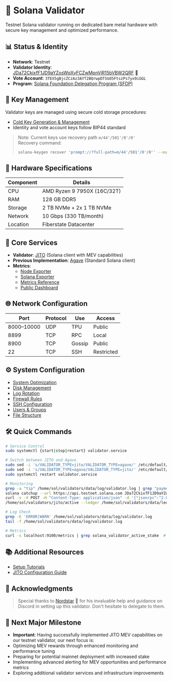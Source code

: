 # 🧬 Solana Validator

Testnet Solana validator running on dedicated bare metal hardware with secure key management and optimized performance.

## 📊 Status & Identity
- **Network**: Testnet
- **Validator Identity**: [JDa72CkixfF1JD9aYZosWqXyFCZwMpnVjR15bVBW2QRF](https://www.validators.app/validators/JDa72CkixfF1JD9aYZosWqXyFCZwMpnVjR15bVBW2QRF?locale=en&network=testnet) 🔗
- **Vote Account**: `3TEX5gBjcZCzAz3AYT2BQrwpDTSUd5FtszPs7yx9iGGL`
- **Program**: [Solana Foundation Delegation Program (SFDP)](https://solana.com/foundation/delegation-program)

## 🔑 Key Management
Validator keys are managed using secure cold storage procedures:
- [Cold Key Generation & Management](cold-key-management.md)
- Identity and vote account keys follow BIP44 standard

> Note: Current keys use recovery path `m/44'/501'/0'/0'`  
> Recovery command:  
> ```bash
> solana-keygen recover 'prompt://?full-path=m/44'/501'/0'/0'' --outfile keypair.json
> ```

## 🧱 Hardware Specifications
| Component | Details |
|-----------|---------|
| CPU | AMD Ryzen 9 7950X (16C/32T) |
| RAM | 128 GB DDR5 |
| Storage | 2 TB NVMe + 2x 1 TB NVMe |
| Network | 10 Gbps (330 TB/month) |
| Location | Fiberstate Datacenter |

## 🔧 Core Services
- **Validator**: [JITO](services/jito.md) (Solana client with MEV capabilities)
- **Previous Implementation**: [Agave](services/agave.md) (Standard Solana client)
- **Metrics**: 
  - [Node Exporter](services/monitoring/node-exporter.md)
  - [Solana Exporter](services/monitoring/solana-exporter.md)
  - [Metrics Reference](services/monitoring/metrics-reference.md)
  - [Public Dashboard](https://metric.seed42.co/public-dashboards/94ca941675e947cb877619494cf95d80)

## 🌐 Network Configuration
| Port | Protocol | Use | Access |
|------|----------|-----|---------|
| 8000–10000 | UDP | TPU | Public |
| 8899 | TCP | RPC | Local |
| 8900 | TCP | Gossip | Public |
| 22 | TCP | SSH | Restricted |

## ⚙️ System Configuration
- [System Optimization](linux-config/optimization.md)
- [Disk Management](linux-config/disk-management.md)
- [Log Rotation](linux-config/log-rotation.md)
- [Firewall Rules](linux-config/firewall.md)
- [SSH Configuration](linux-config/ssh.md)
- [Users & Groups](linux-config/users-groups.md)
- [File Structure](linux-config/file-structure.md)

## 🛠️ Quick Commands
```bash
# Service Control
sudo systemctl {start|stop|restart} validator.service

# Switch between JITO and Agave
sudo sed -i 's/VALIDATOR_TYPE=jito/VALIDATOR_TYPE=agave/' /etc/default/validator  # Switch to Agave
sudo sed -i 's/VALIDATOR_TYPE=agave/VALIDATOR_TYPE=jito/' /etc/default/validator  # Switch to JITO
sudo systemctl restart validator.service

# Monitoring
grep -a "tip" /home/sol/validators/data/log/validator.log | grep "payment"  # Check JITO MEV activity
solana catchup --url https://api.testnet.solana.com JDa72CkixfF1JD9aYZosWqXyFCZwMpnVjR15bVBW2QRF  # Check catchup status
curl -s -X POST -H "Content-Type: application/json" -d '{"jsonrpc":"2.0","id":1, "method":"getBlockHeight"}' http://localhost:8899  # Check local height
/home/sol/validators/jito/active --ledger /home/sol/validators/data/ledger monitor  # Monitor validator directly

# Log Check
grep -E 'ERROR|WARN' /home/sol/validators/data/log/validator.log
tail -f /home/sol/validators/data/log/validator.log

# Metrics
curl -s localhost:9100/metrics | grep solana_validator_active_stake  # Check active stake
```

## 📚 Additional Resources
- [Setup Tutorials](setup-tutorials/)
- [JITO Configuration Guide](services/jito.md)

## 🙏 Acknowledgments
> Special thanks to [Nordstar](https://nordstar.one/) 🔗 for his invaluable help and guidance on Discord in setting up this validator. 
> Don't hesitate to delegate to them.

## 🚀 Next Major Milestone
- **Important**: Having successfully implemented JITO MEV capabilities on our testnet validator, our next focus is:
- Optimizing MEV rewards through enhanced monitoring and performance tuning
- Preparing for potential mainnet deployment with increased stake
- Implementing advanced alerting for MEV opportunities and performance metrics
- Exploring additional validator services and infrastructure improvements